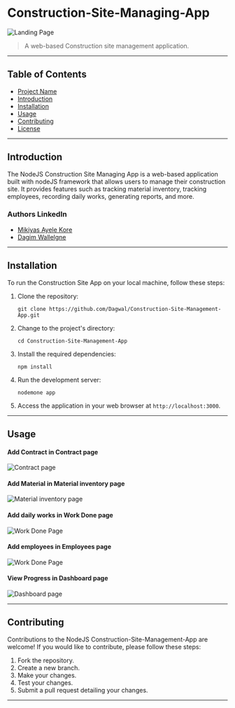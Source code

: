 # Construction-Site-Managing-App

![Landing Page](https://i.imgur.com/bUdZDq7.png)



> A web-based Construction site management application.

---

## Table of Contents

- [Project Name](#Construction-Site-Managing-App)
- [Introduction](#introduction)
- [Installation](#installation)
- [Usage](#usage)
- [Contributing](#contributing)
- [License](#license)

---

## Introduction

The NodeJS Construction Site Managing App is a web-based application built with nodeJS framework that allows users to manage their construction site. It provides features such as tracking material inventory, tracking employees, recording daily works, generating reports, and more.

### Authors LinkedIn
- [Mikiyas Ayele Kore](https://www.linkedin.com/in/mikiyas-ayele)
- [Dagim Wallelgne](https://linkedin.com/in/dagim-wallelgne-218860231)

---

## Installation

To run the Construction Site App on your local machine, follow these steps:

1. Clone the repository:

   ```shell
   git clone https://github.com/Dagwal/Construction-Site-Management-App.git
   ```

2. Change to the project's directory:

   ```shell
   cd Construction-Site-Management-App
   ```


3. Install the required dependencies:

   ```shell
   npm install
   ```

4. Run the development server:

   ```shell
   nodemone app
   ```

5. Access the application in your web browser at `http://localhost:3000`.

---

## Usage


#### Add Contract in Contract page
![Contract page](https://i.imgur.com/4zl58Cv.png)

#### Add Material in Material inventory page
![Material inventory page](https://i.imgur.com/EWpxbqP.png)

#### Add daily works in Work Done page
![Work Done Page](https://i.imgur.com/QyK6jke.png)

#### Add employees in Employees page
![Work Done Page](https://i.imgur.com/uBMuRzh.png)

#### View Progress in Dashboard page
![Dashboard page](https://i.imgur.com/Zjudvrx.png)

---

## Contributing

Contributions to the NodeJS Construction-Site-Management-App are welcome! If you would like to contribute, please follow these steps:

1. Fork the repository.
2. Create a new branch.
3. Make your changes.
4. Test your changes.
5. Submit a pull request detailing your changes.

---
